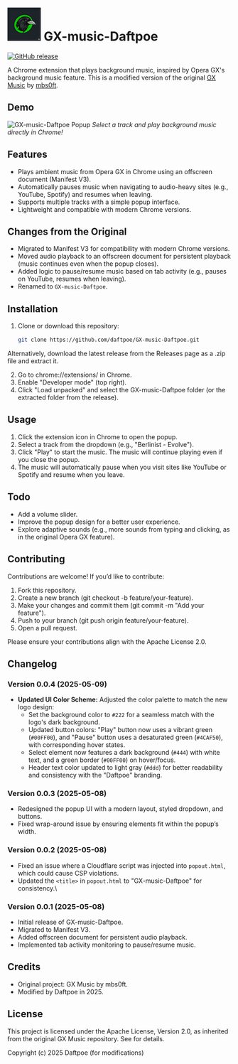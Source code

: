 # ![GX-music-Daftpoe](logo_sm.png) GX-music-Daftpoe

[![GitHub release](https://img.shields.io/github/v/release/daftpoe/GX-music-Daftpoe)](https://github.com/daftpoe/GX-music-Daftpoe/releases)

A Chrome extension that plays background music, inspired by Opera GX's background music feature. This is a modified version of the original [GX Music](https://github.com/mbs0ft/GX-music) by [mbs0ft](https://github.com/mbs0ft).

## Demo
![GX-music-Daftpoe Popup](screenshot.png)
*Select a track and play background music directly in Chrome!*

## Features
- Plays ambient music from Opera GX in Chrome using an offscreen document (Manifest V3).
- Automatically pauses music when navigating to audio-heavy sites (e.g., YouTube, Spotify) and resumes when leaving.
- Supports multiple tracks with a simple popup interface.
- Lightweight and compatible with modern Chrome versions.

## Changes from the Original
- Migrated to Manifest V3 for compatibility with modern Chrome versions.
- Moved audio playback to an offscreen document for persistent playback (music continues even when the popup closes).
- Added logic to pause/resume music based on tab activity (e.g., pauses on YouTube, resumes when leaving).
- Renamed to `GX-music-Daftpoe`.

## Installation
1. Clone or download this repository:
   ```bash
   git clone https://github.com/daftpoe/GX-music-Daftpoe.git

Alternatively, download the latest release from the Releases page as a .zip file and extract it.

2. Go to chrome://extensions/ in Chrome.
3. Enable "Developer mode" (top right).
4. Click "Load unpacked" and select the GX-music-Daftpoe folder (or the extracted folder from the release).

## Usage
1. Click the extension icon in Chrome to open the popup.
2. Select a track from the dropdown (e.g., "Berlinist - Evolve").
3. Click "Play" to start the music. The music will continue playing even if you close the popup.
4. The music will automatically pause when you visit sites like YouTube or Spotify and resume when you leave.

## Todo
- Add a volume slider.
- Improve the popup design for a better user experience.
- Explore adaptive sounds (e.g., more sounds from typing and clicking, as in the original Opera GX feature).

## Contributing
Contributions are welcome! If you’d like to contribute:

1. Fork this repository.
2. Create a new branch (git checkout -b feature/your-feature).
3. Make your changes and commit them (git commit -m "Add your feature").
4. Push to your branch (git push origin feature/your-feature).
5. Open a pull request.

Please ensure your contributions align with the Apache License 2.0.

## Changelog

### Version 0.0.4 (2025-05-09)
- **Updated UI Color Scheme:** Adjusted the color palette to match the new logo design:
  - Set the background color to `#222` for a seamless match with the logo's dark background.
  - Updated button colors: "Play" button now uses a vibrant green (`#00FF00`), and "Pause" button uses a desaturated green (`#4CAF50`), with corresponding hover states.
  - Select element now features a dark background (`#444`) with white text, and a green border (`#00FF00`) on hover/focus.
  - Header text color updated to light gray (`#ddd`) for better readability and consistency with the "Daftpoe" branding.

### Version 0.0.3 (2025-05-08)
- Redesigned the popup UI with a modern layout, styled dropdown, and buttons.
- Fixed wrap-around issue by ensuring elements fit within the popup’s width.

### Version 0.0.2 (2025-05-08)
- Fixed an issue where a Cloudflare script was injected into `popout.html`, which could cause CSP violations.
- Updated the `<title>` in `popout.html` to "GX-music-Daftpoe" for consistency.\

### Version 0.0.1 (2025-05-08)

- Initial release of GX-music-Daftpoe.
- Migrated to Manifest V3.
- Added offscreen document for persistent audio playback.
- Implemented tab activity monitoring to pause/resume music.

## Credits
- Original project: GX Music by mbs0ft.
- Modified by Daftpoe in 2025.

## License
This project is licensed under the Apache License, Version 2.0, as inherited from the original GX Music repository. See  for details.

Copyright (c) 2025 Daftpoe (for modifications)
